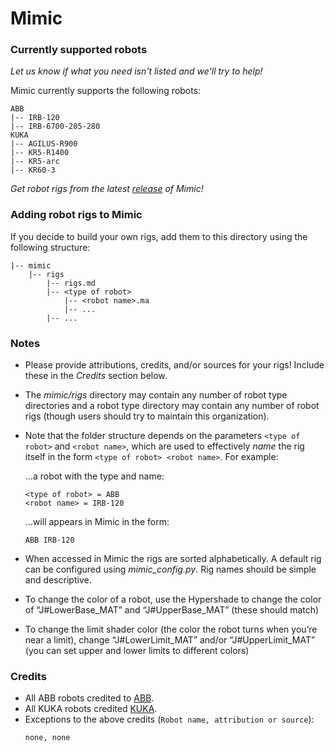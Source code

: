 # Mimic

### Currently supported robots

*Let us know if what you need isn't listed and we'll try to help!*

Mimic currently supports the following robots:

```
ABB
|-- IRB-120
|-- IRB-6700-205-280
KUKA
|-- AGILUS-R900
|-- KR5-R1400
|-- KR5-arc
|-- KR60-3
```

*Get robot rigs from the latest
[release](https://github.com/AutodeskRoboticsLab/Mimic/releases) of Mimic!*


### Adding robot rigs to Mimic

If you decide to build your own rigs, add them to this directory using the
following structure:

```
|-- mimic
    |-- rigs
        |-- rigs.md
        |-- <type of robot>
            |-- <robot name>.ma
            |-- ...
        |-- ...
```


### Notes

- Please provide attributions, credits, and/or sources for your rigs! Include
  these in the *Credits* section below.

- The *mimic/rigs* directory may contain any number of robot type directories
  and a robot type directory may contain any number of robot rigs (though users
  should try to maintain this organization).

- Note that the folder structure depends on the parameters `<type of robot>` and
  `<robot name>`, which are used to effectively *name* the rig itself in the form
  `<type of robot> <robot name>`. For example:
  
    ...a robot with the type and name:
    
    ```
    <type of robot> = ABB
    <robot name> = IRB-120
    ```
    
    ...will appears in Mimic in the form:
    
    ```
    ABB IRB-120
    ```

- When accessed in Mimic the rigs are sorted alphabetically. A default rig can
  be configured using *mimic_config.py*. Rig names should be simple and descriptive.


- To change the color of a robot, use the Hypershade to change the color of 
  “J#LowerBase_MAT” and “J#UpperBase_MAT” (these should match)

- To change the limit shader color (the color the robot turns when you’re near a limit),
  change “J#LowerLimit_MAT” and/or “J#UpperLimit_MAT” (you can set upper and lower limits
  to different colors)

### Credits

- All ABB robots credited to [ABB](http://new.abb.com/products/robotics).
- All KUKA robots credited [KUKA](https://www.kuka.com/en-us).
- Exceptions to the above credits (`Robot name, attribution or source`):
    ```
    none, none
    ```

#
